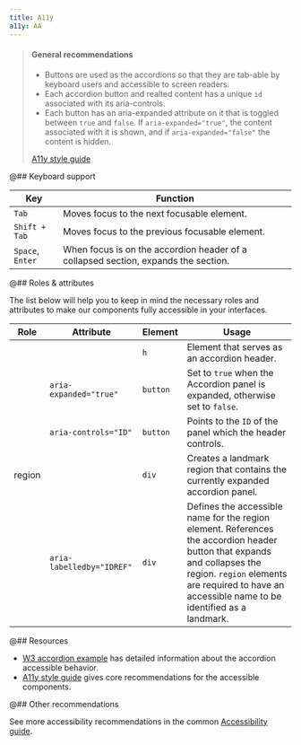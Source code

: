 ```yaml
---
title: A11y
a11y: AA
---
```


> #### General recommendations
>
> - Buttons are used as the accordions so that they are tab-able by keyboard users and accessible to screen readers.
> - Each accordion button and realted content has a unique `id` associated with its aria-controls.
> - Each button has an aria-expanded attribute on it that is toggled between `true` and `false`. If `aria-expanded="true"`, the content associated with it is shown, and if `aria-expanded="false"` the content is hidden.
>
> [A11y style guide](https://a11y-style-guide.com/style-guide/section-navigation.html)

@## Keyboard support

| Key              | Function                                                                           |
| ---------------- | ---------------------------------------------------------------------------------- |
| `Tab`            | Moves focus to the next focusable element.                                         |
| `Shift + Tab`    | Moves focus to the previous focusable element.                                     |
| `Space`, `Enter` | When focus is on the accordion header of a collapsed section, expands the section. |

@## Roles & attributes

The list below will help you to keep in mind the necessary roles and attributes to make our components fully accessible in your interfaces.

| Role   | Attribute                 | Element  | Usage                                                                                                                                                                                                                       |
| ------ | ------------------------- | -------- | --------------------------------------------------------------------------------------------------------------------------------------------------------------------------------------------------------------------------- |
|        |                           | `h`      | Element that serves as an accordion header.                                                                                                                                                                                 |
|        | `aria-expanded="true"`    | `button` | Set to `true` when the Accordion panel is expanded, otherwise set to `false`.                                                                                                                                               |
|        | `aria-controls="ID"`      | `button` | Points to the `ID` of the panel which the header controls.                                                                                                                                                                  |
| region |                           | `div`    | Creates a landmark region that contains the currently expanded accordion panel.                                                                                                                                             |
|        | `aria-labelledby="IDREF"` | `div`    | Defines the accessible name for the region element. References the accordion header button that expands and collapses the region. `region` elements are required to have an accessible name to be identified as a landmark. |

@## Resources

- [W3 accordion example](https://www.w3.org/TR/wai-aria-practices-1.1/examples/accordion/accordion.html) has detailed information about the accordion accessible behavior.
- [A11y style guide](https://a11y-style-guide.com/style-guide/section-navigation.html) gives core recommendations for the accessible components.

@## Other recommendations

See more accessibility recommendations in the common [Accessibility guide](/core-principles/a11y/).
